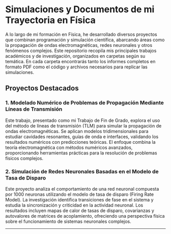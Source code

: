# Simulaciones y Documentos de mi Trayectoria en Física

A lo largo de mi formación en Física, he desarrollado diversos proyectos que combinan programación y simulación científica, abarcando áreas como la propagación de ondas electromagnéticas, redes neuronales y otros fenómenos complejos. Este repositorio recopila mis principales trabajos académicos y de investigación, organizados en carpetas según su temática. En cada carpeta encontrarás tanto los informes completos en formato PDF como el código y archivos necesarios para replicar las simulaciones.

## Proyectos Destacados

### 1. **Modelado Numérico de Problemas de Propagación Mediante Líneas de Transmisión**
Este trabajo, presentado como mi Trabajo de Fin de Grado, explora el uso del método de líneas de transmisión (TLM) para simular la propagación de ondas electromagnéticas. Se aplican modelos tridimensionales para estudiar cavidades resonantes, guías de onda e interfaces, validando los resultados numéricos con predicciones teóricas. El enfoque combina la teoría electromagnética con métodos numéricos avanzados, proporcionando herramientas prácticas para la resolución de problemas físicos complejos.

### 2. **Simulación de Redes Neuronales Basadas en el Modelo de Tasa de Disparo**
Este proyecto analiza el comportamiento de una red neuronal compuesta por 1000 neuronas utilizando el modelo de tasa de disparo (Firing Rate Model). La investigación identifica transiciones de fase en el sistema y estudia la sincronización y criticidad en la actividad neuronal. Los resultados incluyen mapas de calor de tasas de disparo, covarianzas y autovalores de matrices de acoplamiento, ofreciendo una perspectiva física sobre el funcionamiento de sistemas neuronales complejos.

---

